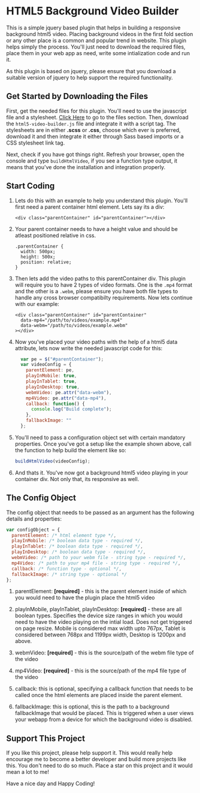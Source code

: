 # HTML5 Background Video Builder
This is a simple jquery based plugin that helps in building a responsive background html5 video. Placing background videos in the first fold section 
or any other place is a common and popular trend in website. This plugin helps simply the process. You'll just need to download the required files, 
place them in your web app as need, write some intialization code and run it.

As this plugin is based on jquery, please ensure that you download a suitable version of jquery to help support the required functionality.

## Get Started by Downloading the Files
First, get the needed files for this plugin. You'll need to use the javascript file and a stylesheet.
<a href="https://github.com/sricharankrishnan/html5-background-video-builder/tree/master/plugin-bundle-files">Click Here</a> to go to the files section. 
Then, download the ```html5-video-builder.js``` file and integrate it with a script tag. The stylesheets are in either **.scss** or **.css**, choose which ever is preferred, download it 
and then integrate it either through Sass based imports or a CSS stylesheet link tag.

Next, check if you have got things right. Refresh your browser, open the console and type ```buildHtmlVideo```, if you see a function type output, it means 
that you've done the installation and integration properly.

## Start Coding
1.  Lets do this with an example to help you understand this plugin. You'll first need a parent container html element. Lets say its a div:
    ```
    <div class="parentContainer" id="parentContainer"></div> 
    ```

2.  Your parent container needs to have a height value and should be atleast positioned relative in css.
    ```
    .parentContainer {
      width: 500px;
      height: 500x;
      position: relative;
    }
    ```

3.  Then lets add the video paths to this parentContainer div. This plugin will require you to have 2 types of video formats. One is the ```.mp4``` format and the other is a ```.webm```,
    please ensure you have both file types to handle any cross browser compatibilty requirements. Now lets continue with our example:
    ```
    <div class="parentContainer" id="parentContainer"
      data-mp4="/path/to/videos/example.mp4"
      data-webm="/path/to/videos/example.webm"
    ></div> 
    ```

4.  Now you've placed your video paths with the help of a html5 data attribute, lets now write the needed javascript code for this:
    ```javascript
      var pe = $("#parentContainer");
      var videoConfig = {
        parentElement: pe,
        playInMobile: true,
        playInTablet: true,
        playInDesktop: true,
        webmVideo: pe.attr("data-webm"),
        mp4Video: pe.attr("data-mp4"),
        callback: function() {
          console.log("Build complete");
        },
        fallbackImage: ""
      };
    ```

5.  You'll need to pass a configuration object set with certain mandatory properties. Once you've got a setup like the example shown above, call the 
    function to help build the element like so:
    ```javascript
    buildHtmlVideo(videoConfig);
    ```

6.  And thats it. You've now got a background html5 video playing in your container div. Not only that, its responsive as well.

## The Config Object
The config object that needs to be passed as an argument has the following details and properties:

```javascript
var configObject = {
  parentElement: /* html element type */,
  playInMobile: /* boolean data type - required */,
  playInTablet: /* boolean data type - required */,
  playInDesktop: /* boolean data type - required */,
  webmVideo: /* path to your webm file - string type - required */,
  mp4Video: /* path to your mp4 file - string type - required */,
  callback: /* function type - optional */,
  fallbackImage: /* string type - optional */
};
```

1.  parentElement: **[required]** - this is the parent element inside of which you would need to have the plugin place the html5 video

2.  playInMobile, playInTablet, playInDesktop: **[required]** - these are all boolean types. Specifies the device size ranges in which you would need to have the video playing on the intial load.
    Does not get triggered on page resize. Mobile is considered max width upto 767px, Tablet is considered between 768px and 1199px width, Desktop is 1200px and above.

3.  webmVideo: **[required]** - this is the source/path of the webm file type of the video

4.  mp4Video: **[required]** - this is the source/path of the mp4 file type of the video

5.  callback: this is optional, specifying a callback function that needs to be called once the html elements are placed inside the parent element.

6.  fallbackImage: this is optional, this is the path to a background fallbackImage that would be placed. This is triggered when a user views your webapp from a device for which 
    the background video is disabled.

## Support This Project
If you like this project, please help support it. This would really help encourage me to become a better developer and build more projects like this. You don't need to do so much. 
Place a star on this project and it would mean a lot to me!

Have a nice day and Happy Coding!
